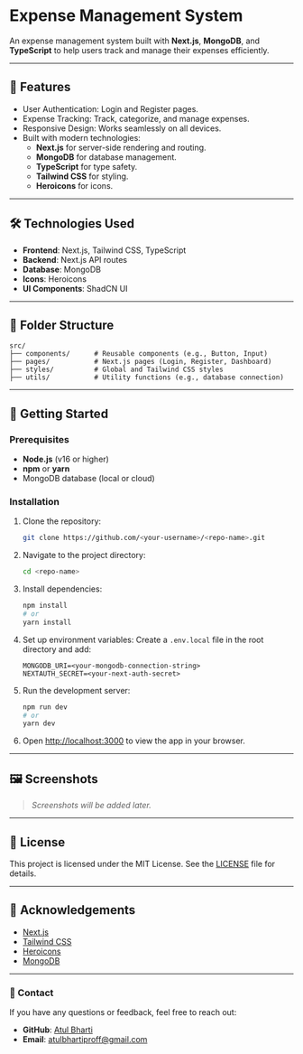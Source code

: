 # Expense Management System

An expense management system built with **Next.js**, **MongoDB**, and **TypeScript** to help users track and manage their expenses efficiently.

---

## 🚀 Features

- User Authentication: Login and Register pages.
- Expense Tracking: Track, categorize, and manage expenses.
- Responsive Design: Works seamlessly on all devices.
- Built with modern technologies:
  - **Next.js** for server-side rendering and routing.
  - **MongoDB** for database management.
  - **TypeScript** for type safety.
  - **Tailwind CSS** for styling.
  - **Heroicons** for icons.

---

## 🛠️ Technologies Used

- **Frontend**: Next.js, Tailwind CSS, TypeScript
- **Backend**: Next.js API routes
- **Database**: MongoDB
- **Icons**: Heroicons
- **UI Components**: ShadCN UI

---

## 📂 Folder Structure

```
src/
├── components/      # Reusable components (e.g., Button, Input)
├── pages/           # Next.js pages (Login, Register, Dashboard)
├── styles/          # Global and Tailwind CSS styles
├── utils/           # Utility functions (e.g., database connection)
```

---

## 🚀 Getting Started

### Prerequisites

- **Node.js** (v16 or higher)
- **npm** or **yarn**
- MongoDB database (local or cloud)

### Installation

1. Clone the repository:
   ```bash
   git clone https://github.com/<your-username>/<repo-name>.git
   ```
2. Navigate to the project directory:
   ```bash
   cd <repo-name>
   ```
3. Install dependencies:
   ```bash
   npm install
   # or
   yarn install
   ```
4. Set up environment variables:
   Create a `.env.local` file in the root directory and add:
   ```env
   MONGODB_URI=<your-mongodb-connection-string>
   NEXTAUTH_SECRET=<your-next-auth-secret>
   ```
5. Run the development server:
   ```bash
   npm run dev
   # or
   yarn dev
   ```

6. Open [http://localhost:3000](http://localhost:3000) to view the app in your browser.

---

## 🖼️ Screenshots

> _Screenshots will be added later._


---

## 📝 License

This project is licensed under the MIT License. See the [LICENSE](LICENSE) file for details.

---

## 🌟 Acknowledgements

- [Next.js](https://nextjs.org/)
- [Tailwind CSS](https://tailwindcss.com/)
- [Heroicons](https://heroicons.com/)
- [MongoDB](https://www.mongodb.com/)

---

### 🙌 Contact

If you have any questions or feedback, feel free to reach out:

- **GitHub**: [Atul Bharti](https://github.com/atulbhartiproff)
- **Email**: atulbhartiproff@gmail.com
